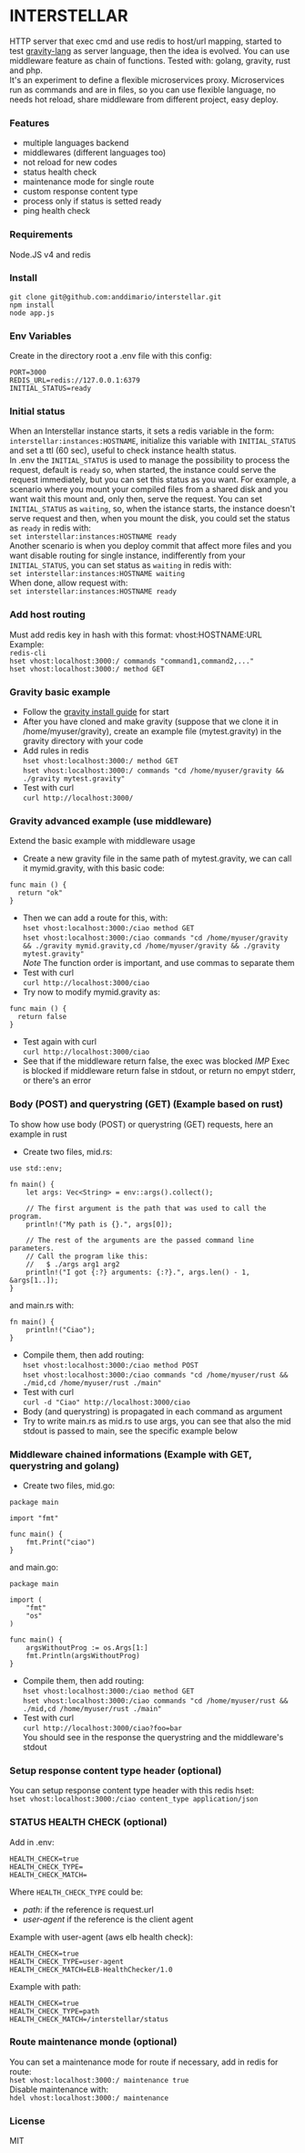 # INTERSTELLAR
HTTP server that exec cmd and use redis to host/url mapping, started to test [gravity-lang](https://marcobambini.github.io/gravity/) as server language, then the idea is evolved. You can use middleware feature as chain of functions. Tested with: golang, gravity, rust and php.     
It's an experiment to define a flexible microservices proxy. Microservices run as commands and are in files, so you can use flexible language, no needs hot reload, share middleware from different project, easy deploy.      

### Features
- multiple languages backend
- middlewares (different languages too)
- not reload for new codes
- status health check
- maintenance mode for single route
- custom response content type
- process only if status is setted ready
- ping health check

### Requirements
Node.JS v4 and redis

### Install
`git clone git@github.com:anddimario/interstellar.git`    
`npm install`     
`node app.js`     

### Env Variables
Create in the directory root a .env file with this config:
```
PORT=3000
REDIS_URL=redis://127.0.0.1:6379
INITIAL_STATUS=ready
```

### Initial status
When an Interstellar instance starts, it sets a redis variable in the form: 
`interstellar:instances:HOSTNAME`, initialize this variable with `INITIAL_STATUS` and set a ttl (60 sec), useful to check instance health status.    
In .env the `INITIAL_STATUS` is used to manage the possibility to process the request, default is `ready` so, when started, the instance could serve the request immediately, but you can set this status as you want. For example, a scenario where you mount your compiled files from a shared disk and you want wait this mount and, only then, serve the request. You can set `INITIAL_STATUS` as `waiting`, so, when the istance starts, the instance doesn't serve request and then, when you mount the disk, you could set the status as `ready` in redis with:     
`set interstellar:instances:HOSTNAME ready`     
Another scenario is when you deploy commit that affect more files and you want disable routing for single instance, indifferently from your `INITIAL_STATUS`, you can set status as `waiting` in redis with:     
`set interstellar:instances:HOSTNAME waiting`    
When done, allow request with:     
`set interstellar:instances:HOSTNAME ready`     

### Add host routing
Must add redis key in hash with this format: vhost:HOSTNAME:URL     
Example:      
`redis-cli`     
`hset vhost:localhost:3000:/ commands "command1,command2,..."`      
`hset vhost:localhost:3000:/ method GET`      

### Gravity basic example
- Follow the [gravity install guide](https://marcobambini.github.io/gravity/getting-started.html) for start
- After you have cloned and make gravity (suppose that we clone it in /home/myuser/gravity), create an example file (mytest.gravity) in the gravity directory with your code
- Add rules in redis     
`hset vhost:localhost:3000:/ method GET`      
`hset vhost:localhost:3000:/ commands "cd /home/myuser/gravity && ./gravity mytest.gravity"`      
- Test with curl    
`curl http://localhost:3000/`

### Gravity advanced example (use middleware)
Extend the basic example with middleware usage   
- Create a new gravity file in the same path of mytest.gravity, we can call it mymid.gravity, with this basic code:
```
func main () {
  return "ok" 
}
```
- Then we can add a route for this, with:     
`hset vhost:localhost:3000:/ciao method GET`      
`hset vhost:localhost:3000:/ciao commands "cd /home/myuser/gravity && ./gravity mymid.gravity,cd /home/myuser/gravity && ./gravity mytest.gravity"`      
*Note* The function order is important, and use commas to separate them
- Test with curl    
`curl http://localhost:3000/ciao`     
- Try now to modify mymid.gravity as:     
```
func main () {
  return false 
}
```
- Test again with curl    
`curl http://localhost:3000/ciao`     
- See that if the middleware return false, the exec was blocked
*IMP* Exec is blocked if middleware return false in stdout, or return no empyt stderr, or there's an error

### Body (POST) and querystring (GET) (Example based on rust)
To show how use body (POST) or querystring (GET) requests, here an example in rust
- Create two files, mid.rs:
```
use std::env;

fn main() {
    let args: Vec<String> = env::args().collect();

    // The first argument is the path that was used to call the program.
    println!("My path is {}.", args[0]);

    // The rest of the arguments are the passed command line parameters.
    // Call the program like this:
    //   $ ./args arg1 arg2
    println!("I got {:?} arguments: {:?}.", args.len() - 1, &args[1..]);
}
```
and main.rs with:
```
fn main() {
    println!("Ciao");
}
```
- Compile them, then add routing:    
`hset vhost:localhost:3000:/ciao method POST`       
`hset vhost:localhost:3000:/ciao commands "cd /home/myuser/rust && ./mid,cd /home/myuser/rust ./main"`      
- Test with curl    
`curl -d "Ciao" http://localhost:3000/ciao`     
- Body (and querystring) is propagated in each command as argument
- Try to write main.rs as mid.rs to use args, you can see that also the mid stdout is passed to main, see the specific example below

### Middleware chained informations (Example with GET, querystring and golang)
- Create two files, mid.go:
```
package main

import "fmt"

func main() {
	fmt.Print("ciao")
}
```
and main.go:
```
package main

import (
	"fmt"
	"os"
)

func main() {
	argsWithoutProg := os.Args[1:]
	fmt.Println(argsWithoutProg)
}
```
- Compile them, then add routing:    
`hset vhost:localhost:3000:/ciao method GET`       
`hset vhost:localhost:3000:/ciao commands "cd /home/myuser/rust && ./mid,cd /home/myuser/rust ./main"`      
- Test with curl    
`curl http://localhost:3000/ciao?foo=bar`     
You should see in the response the querystring and the middleware's stdout

### Setup response content type header (optional)
You can setup response content type header with this redis hset:    
`hset vhost:localhost:3000:/ciao content_type application/json`    

### STATUS HEALTH CHECK (optional)
Add in .env:
```
HEALTH_CHECK=true
HEALTH_CHECK_TYPE=
HEALTH_CHECK_MATCH=
```
Where `HEALTH_CHECK_TYPE` could be:
- *path*: if the reference is request.url
- *user-agent* if the reference is the client agent    

Example with user-agent (aws elb health check):
```
HEALTH_CHECK=true
HEALTH_CHECK_TYPE=user-agent
HEALTH_CHECK_MATCH=ELB-HealthChecker/1.0
```
Example with path:
```
HEALTH_CHECK=true
HEALTH_CHECK_TYPE=path
HEALTH_CHECK_MATCH=/interstellar/status
```

### Route maintenance monde (optional)
You can set a maintenance mode for route if necessary, add in redis for route:    
`hset vhost:localhost:3000:/ maintenance true`    
Disable maintenance with:   
`hdel vhost:localhost:3000:/ maintenance`    

### License
MIT
